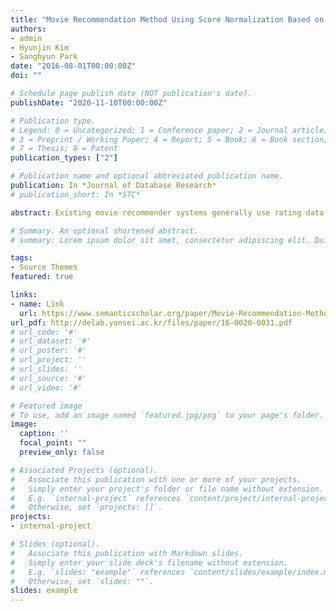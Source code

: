 ```yaml
---
title: "Movie Recommendation Method Using Score Normalization Based on User Rating Tendency"
authors:
- admin
- Hyunjin Kim
- Sanghyun Park
date: "2016-08-01T00:00:00Z"
doi: ""

# Schedule page publish date (NOT publication's date).
publishDate: "2020-11-10T00:00:00Z"

# Publication type.
# Legend: 0 = Uncategorized; 1 = Conference paper; 2 = Journal article;
# 3 = Preprint / Working Paper; 4 = Report; 5 = Book; 6 = Book section;
# 7 = Thesis; 8 = Patent
publication_types: ["2"]

# Publication name and optional abbreviated publication name.
publication: In *Journal of Database Research*
# publication_short: In *STC*

abstract: Existing movie recommender systems generally use rating data of other users to predict the rating of target user. However, it is hardly possible to guarantee the objectivity of rating data since the rating tendency of individual user is not considered. In this paper we propose a new recommendation method which took into account rating tendency of each individual user using score normalization based on rating difference between items. We have found many users have biased rating tendency and their rating data was affected. So we have normalized those rating data to get better prediction results. The results of experiments indicate that the proposed system has relatively improved performance compared to the previous recommender system in terms of prediction accuracy. Consequently, the proposed system is expected to enable improved movie recommendation for each individual by weighing rating tendency using score normalization.

# Summary. An optional shortened abstract.
# summary: Lorem ipsum dolor sit amet, consectetur adipiscing elit. Duis posuere tellus ac convallis placerat. Proin tincidunt magna sed ex sollicitudin condimentum.

tags:
- Source Themes
featured: true

links:
- name: Link
  url: https://www.semanticscholar.org/paper/Movie-Recommendation-Method-Using-Score-Based-on-Kim-Kim/adce48f7baa15535b0c280295dd4cd0777090f1a?utm_source=email
url_pdf: http://delab.yonsei.ac.kr/files/paper/16-0020-0031.pdf
# url_code: '#'
# url_dataset: '#'
# url_poster: '#'
# url_project: ''
# url_slides: ''
# url_source: '#'
# url_video: '#'

# Featured image
# To use, add an image named `featured.jpg/png` to your page's folder. 
image:
  caption: ''
  focal_point: ""
  preview_only: false

# Associated Projects (optional).
#   Associate this publication with one or more of your projects.
#   Simply enter your project's folder or file name without extension.
#   E.g. `internal-project` references `content/project/internal-project/index.md`.
#   Otherwise, set `projects: []`.
projects:
- internal-project

# Slides (optional).
#   Associate this publication with Markdown slides.
#   Simply enter your slide deck's filename without extension.
#   E.g. `slides: "example"` references `content/slides/example/index.md`.
#   Otherwise, set `slides: ""`.
slides: example
---
```


